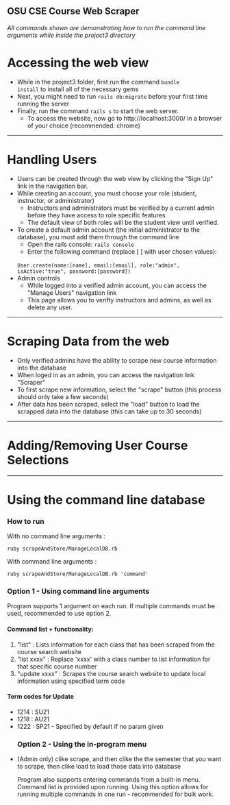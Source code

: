 ## OSU CSE Course Web Scraper
<em> All commands shown are demonstrating how to run the command line arguments while inside the project3 directory </em>

# Accessing the web view
+ While in the project3 folder, first run the command <code>bundle install</code> to install all of the necessary gems
+ Next, you might need to run <code>rails db:migrate</code> before your first time running the server
+ Finally, run the command <code>rails s</code> to start the web server.
  + To access the website, now go to <link>http://localhost:3000/</link> in a browser of your choice (recommended: chrome)

---

# Handling Users
+ Users can be created through the web view by clicking the "Sign Up" link in the navigation bar.
+ While creating an account, you must choose your role (student, instructor, or administrator)
  + Instructors and administrators must be verified by a current admin before they have access to role specific features
  + The default view of both roles will be the student view until verified.
+ To create a default admin account (the initial administrator to the database), you must add them through the command line
  + Open the rails console: <code>rails console</code>
  + Enter the following command (replace [ ] with user chosen values): 
  <br>
        <code>User.create(name:[name], email:[email], role:"admin", isActive:"true", password:[password])</code>
+ Admin controls
  + While logged into a verified admin account, you can access the "Manage Users" navigation link
  + This page allows you to verifty instructors and admins, as well as delete any user.


---
# Scraping Data from the web
+ Only verified admins have the ability to scrape new course information into the database
+ When loged in as an admin, you can access the navigation link "Scraper"
+ To first scrape new information, select the "scrape" button (this process should only take a few seconds)
+ After data has been scraped, select the "load" button to load the scrapped data into the database (this can take up to 30 seconds)

---
# Adding/Removing User Course Selections

---

<h1>Using the command line database</h1>

<h3>How to run</h3>

With no command line arguments : 
<pre><code>ruby scrapeAndStore/ManageLocalDB.rb</code></pre>
With command line arguments : 
<pre><code>ruby scrapeAndStore/ManageLocalDB.rb 'command'</code></pre>


<h3>Option 1 - Using command line arguments</h3>

Program supports 1 argument on each run. If multiple commands must be used, recommended to use option 2.
<h4>Command list + functionality:</h4>
<ol>
<li>"list" : Lists information for each class that has been scraped from the course search website</li>
<li>"list xxxx" : Replace 'xxxx' with a class number to list information for that specific course number</li>
<li>"update xxxx" : Scrapes the course search website to update local information using specified term code</li>
</ol>

<h4>Term codes for Update</h4>
<ul>
<li>1214 : SU21</li>
<li>1218 : AU21</li>
<li>1222 : SP21 - Specified by default if no param given</li>

<h3>Option 2 - Using the in-program menu</h3>
<li> (Admin only) clike scrape, and then clike the the semester that you want to scrape, then clike load to load those data into database</li>


Program also supports entering commands from a built-in menu. Command list is provided upon running.
Using this option allows for running multiple commands in one run - recommended for bulk work.

